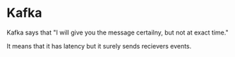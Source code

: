 # Kafka

Kafka says that "I will give you the message certailny, but not at exact time."

It means that it has latency but it surely sends recievers events. 